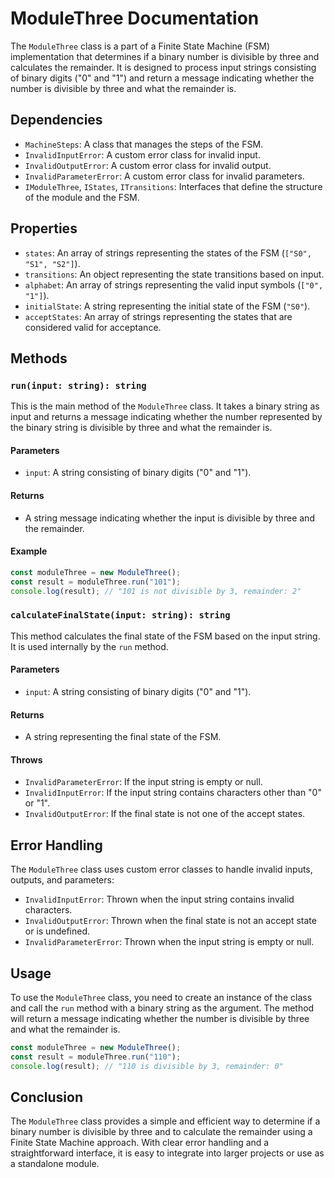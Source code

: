# ModuleThree Documentation

The `ModuleThree` class is a part of a Finite State Machine (FSM) implementation that determines if a binary number is divisible by three and calculates the remainder. It is designed to process input strings consisting of binary digits ("0" and "1") and return a message indicating whether the number is divisible by three and what the remainder is.

## Dependencies

- `MachineSteps`: A class that manages the steps of the FSM.
- `InvalidInputError`: A custom error class for invalid input.
- `InvalidOutputError`: A custom error class for invalid output.
- `InvalidParameterError`: A custom error class for invalid parameters.
- `IModuleThree`, `IStates`, `ITransitions`: Interfaces that define the structure of the module and the FSM.

## Properties

- `states`: An array of strings representing the states of the FSM (`["S0", "S1", "S2"]`).
- `transitions`: An object representing the state transitions based on input.
- `alphabet`: An array of strings representing the valid input symbols (`["0", "1"]`).
- `initialState`: A string representing the initial state of the FSM (`"S0"`).
- `acceptStates`: An array of strings representing the states that are considered valid for acceptance.

## Methods

### `run(input: string): string`

This is the main method of the `ModuleThree` class. It takes a binary string as input and returns a message indicating whether the number represented by the binary string is divisible by three and what the remainder is.

#### Parameters

- `input`: A string consisting of binary digits ("0" and "1").

#### Returns

- A string message indicating whether the input is divisible by three and the remainder.

#### Example

```typescript
const moduleThree = new ModuleThree();
const result = moduleThree.run("101");
console.log(result); // "101 is not divisible by 3, remainder: 2"
```

### `calculateFinalState(input: string): string`

This method calculates the final state of the FSM based on the input string. It is used internally by the `run` method.

#### Parameters

- `input`: A string consisting of binary digits ("0" and "1").

#### Returns

- A string representing the final state of the FSM.

#### Throws

- `InvalidParameterError`: If the input string is empty or null.
- `InvalidInputError`: If the input string contains characters other than "0" or "1".
- `InvalidOutputError`: If the final state is not one of the accept states.

## Error Handling

The `ModuleThree` class uses custom error classes to handle invalid inputs, outputs, and parameters:

- `InvalidInputError`: Thrown when the input string contains invalid characters.
- `InvalidOutputError`: Thrown when the final state is not an accept state or is undefined.
- `InvalidParameterError`: Thrown when the input string is empty or null.

## Usage

To use the `ModuleThree` class, you need to create an instance of the class and call the `run` method with a binary string as the argument. The method will return a message indicating whether the number is divisible by three and what the remainder is.

```typescript
const moduleThree = new ModuleThree();
const result = moduleThree.run("110");
console.log(result); // "110 is divisible by 3, remainder: 0"
```

## Conclusion

The `ModuleThree` class provides a simple and efficient way to determine if a binary number is divisible by three and to calculate the remainder using a Finite State Machine approach. With clear error handling and a straightforward interface, it is easy to integrate into larger projects or use as a standalone module.
